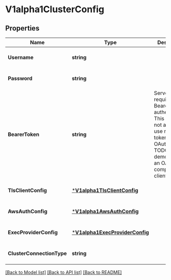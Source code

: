 # V1alpha1ClusterConfig

## Properties
Name | Type | Description | Notes
------------ | ------------- | ------------- | -------------
**Username** | **string** |  | [optional] [default to null]
**Password** | **string** |  | [optional] [default to null]
**BearerToken** | **string** | Server requires Bearer authentication. This client will not attempt to use refresh tokens for an OAuth2 flow. TODO: demonstrate an OAuth2 compatible client. | [optional] [default to null]
**TlsClientConfig** | [***V1alpha1TlsClientConfig**](v1alpha1TLSClientConfig.md) |  | [optional] [default to null]
**AwsAuthConfig** | [***V1alpha1AwsAuthConfig**](v1alpha1AWSAuthConfig.md) |  | [optional] [default to null]
**ExecProviderConfig** | [***V1alpha1ExecProviderConfig**](v1alpha1ExecProviderConfig.md) |  | [optional] [default to null]
**ClusterConnectionType** | **string** |  | [optional] [default to null]

[[Back to Model list]](../README.md#documentation-for-models) [[Back to API list]](../README.md#documentation-for-api-endpoints) [[Back to README]](../README.md)

